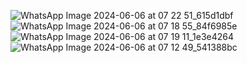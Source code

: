 ![WhatsApp Image 2024-06-06 at 07 22 51_615d1dbf](https://github.com/Adityaraj05/LeetCode/assets/118068294/2144d2f4-b2f0-47fb-b8a0-0152ba1f0f3a)
![WhatsApp Image 2024-06-06 at 07 18 55_84f6985e](https://github.com/Adityaraj05/LeetCode/assets/118068294/5715552b-8bdb-4ff3-90d1-2e50df730242)
![WhatsApp Image 2024-06-06 at 07 19 11_1e3e4264](https://github.com/Adityaraj05/LeetCode/assets/118068294/f09397e4-7f15-42d7-b6c6-1dfbcacff74f)
![WhatsApp Image 2024-06-06 at 07 12 49_541388bc](https://github.com/Adityaraj05/LeetCode/assets/118068294/a2ba79ce-bae5-4857-a367-564fe3a85ac7)
